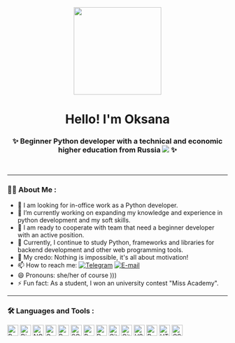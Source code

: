 <div id="header" align="center">
  <img src="https://media.giphy.com/media/v1.Y2lkPTc5MGI3NjExOHkxaWJpaGV0ZW5qMnk0aHp6b25sMjJkcjAwdHc1dWIwczVybDhqaiZlcD12MV9pbnRlcm5hbF9naWZfYnlfaWQmY3Q9cw/paTz7UZbPfTZFRYnnB/giphy.gif" width="200"/>
</div>
<h1 align="center"> Hello! I'm Oksana </h1>
<h3 align="center"> ✨ Beginner Python developer with a technical and economic higher education from Russia <img src="https://raw.githubusercontent.com/Volodichev/volodichev.github.io/master/russia.png" /> ✨</h3>
</div>

<br>

---
### :woman_technologist: About Me :
- 💼 I am looking for in-office work as a Python developer.
- 🔭 I’m currently working on expanding my knowledge and experience in python development and my soft skills.
- 👯 I am ready to cooperate with team that need a beginner developer with an active position.
- 🌱 Currently, I continue to study Python, frameworks and libraries for backend development and other web programming tools.
- 💬 My credo: Nothing is impossible, it's all about motivation!
- 📫 How to reach me: <a href="https://t.me/AstashkinaOksana"><img alt="Telegram" src="https://img.shields.io/badge/Telegram-1803FC?logo=telegram&logoColor=fcfcfc"></a> <a href="mailto:astashkinaov@yandex.ru"><img alt="E-mail" src="https://img.shields.io/badge/Email-blue?logo=gmail&logoColor=FFF"></a> 
- 😄 Pronouns: she/her of course )))
- ⚡ Fun fact: As a student, I won an university contest "Miss Academy".


---
### :hammer_and_wrench: Languages and Tools :
<div>
<a href="https://www.python.org"><img alt="Python" src="https://img.shields.io/badge/Python-FFF?logo=python&logoColor=FFF&labelColor=3B77A8" height="25px"></a>
<a href="https://www.djangoproject.com"><img alt="Django" src="https://img.shields.io/badge/Django-FFF?logo=django&logoColor=FFF&labelColor=0C4B33" height="25px"></a>
<a href="https://nginx.org"><img alt="NGINX" src="https://img.shields.io/badge/NGINX-FFF?logo=nginx&logoColor=FFF&labelColor=009639" height="25px"></a>
<a href="https://gunicorn.org"><img alt="Gunicorn" src="https://img.shields.io/badge/Gunicorn-FFF?logo=gunicorn&logoColor=FFF&labelColor=499848" height="25px"></a>
<a href="https://www.postgresql.org"><img alt="PostgreSQL" src="https://img.shields.io/badge/PostgreSQL-FFF?logo=postgresql&logoColor=FFF&labelColor=4169E1" height="25px"></a>  
<a href="https://www.sqlite.org"><img alt="SQLite" src="https://img.shields.io/badge/SQLite-FFF?logo=sqlite&logoColor=FFF&labelColor=003B57" height="25px"></a>
<a href="https://docs.pytest.org"><img alt="Pytest" src="https://img.shields.io/badge/Pytest-FFF?logo=pytest&logoColor=FFF&labelColor=0A9EDC" height="25px"></a>
<a href="https://www.docker.com"><img alt="Docker" src="https://img.shields.io/badge/Docker-FFF?logo=docker&logoColor=FFF&labelColor=2496ED" height="25px"></a>
<a href="https://git-scm.com"><img alt="Git" src="https://img.shields.io/badge/Git-FFF?logo=git&logoColor=FFF&labelColor=F05032" height="25px"></a>
<a href="https://github.com/features/actions"><img alt="GitHub Actions" src="https://img.shields.io/badge/GitHub%20Actions-FFF?logo=githubactions&logoColor=FFF&labelColor=2088FF" height="25px"></a>
<a href="https://code.visualstudio.com"><img alt="VSCode" src="https://img.shields.io/badge/VSCode-FFF?logo=visualstudiocode&logoColor=FFF&labelColor=007ACC" height="25px"></a>
<a href="https://www.postman.com"><img alt="Postman" src="https://img.shields.io/badge/Postman-FFF?logo=postman&logoColor=FFF&labelColor=FF6C37" height="25px"></a>
<a href="https://developer.mozilla.org/en-US/docs/Web/HTML"><img alt="HTML" src="https://img.shields.io/badge/HTML-FFF?logo=html5&logoColor=FFF&labelColor=E34F26" height="25px"></a>
<a href="https://developer.mozilla.org/en-US/docs/Web/CSS"><img alt="CSS" src="https://img.shields.io/badge/CSS-FFF?logo=css3&logoColor=FFF&labelColor=1572B6" height="25px"></a>
</div>

<br>

